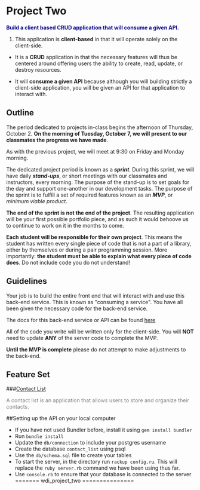 # Project Two

**<span style="color:darkblue">Build a client based CRUD application that will consume a given API.</span>**

1. This application is **client-based** in that it will operate solely on the client-side.

-  It is a **CRUD** application in that the necessary features will thus be centered around offering users the ability to create, read, update, or destroy resources.

-  It will **consume a given API** because although you will building strictly a client-side application, you will be given an API for that application to interact with.

## Outline

The period dedicated to projects in-class begins the afternoon of Thursday, October 2. **On the morning of Tuesday, October 7, we will present to our classmates the progress we have made**.

As with the previous project, we will meet at 9:30 on Friday and Monday morning.

The dedicated project period is known as a ***sprint***. During this sprint, we will have daily ***stand-ups***, or short meetings with our classmates and instructors, every morning. The purpose of the stand-up is to set goals for the day and support one-another in our development tasks. The purpose of the sprint is to fulfill a set of required features known as an ***MVP***, or *minimum viable product*.

**The end of the sprint is not the end of the project**. The resulting application will be your first possible portfolio piece, and as such it would behoove us to continue to work on it in the months to come.

**Each student will be responsible for their own project**. This means the student has written every single piece of code that is not a part of a library, either by themselves or during a pair programming session. More importantly: **the student must be able to explain what every piece of code does**. Do not include code you do not understand!

## Guidelines

Your job is to build the entire front end that will interact with and use this back-end service. This is known as "consuming a service". You have all been given the necessary code for the back-end service.

The docs for this back-end service or API can be found [here][api]

All of the code you write will be written only for the client-side. You will **NOT** need to update **ANY** of the server code to complete the MVP.

**Until the MVP is complete** please do not attempt to make adjustments to the back-end.


## Feature Set

###[Contact List][contact]

<span style="color:gray">A contact list is an application that allows users to store and organize their contacts.</span>

<!-- Links -->

[contact]: contact_list.md
[api]: api_docs.md

##Setting up the API on your local computer
- If you have not used Bundler before, install it using `gem install bundler`
- Run `bundle install`
- Update the `db/connection` to include your postgres username
- Create the database `contact_list` using psql
- Use the `db/schema.sql` file to create your tables
- To start the server, in the directory run `rackup config.ru`. This will replace the `ruby server.rb` command we have been using thus far.
- Use `console.rb` to ensure that your database is connected to the server
=======
wdi_project_two
===============
